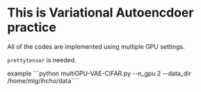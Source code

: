 # This is Variational Autoencdoer practice
All of the codes are implemented using multiple GPU settings.

`prettytensor` is needed.


example
```python multiGPU-VAE-CIFAR.py --n_gpu 2 --data_dir /home/mlg/ihcho/data````


